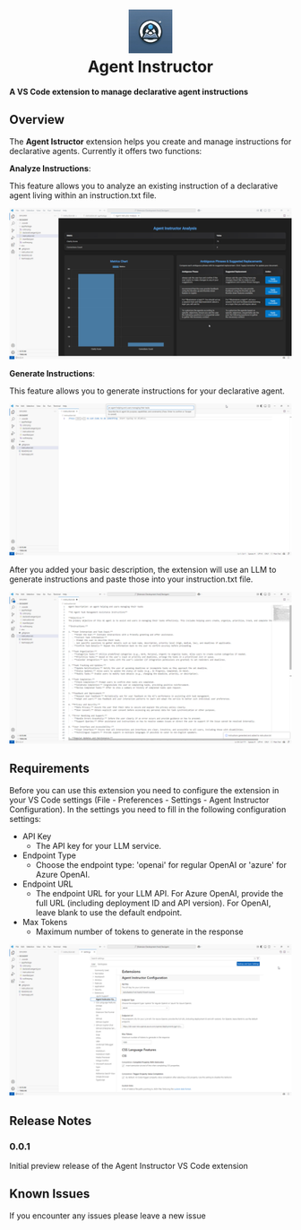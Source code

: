 <h1 align="center">
  <a href="(https://github.com/stephanbisser/agent-instructor">
    <img alt="Agent Instructor" src="./assets/Agent-Instructor.jpeg" height="78">
  </a>
  <br>Agent Instructor<br>
</h1>

 **A VS Code extension to manage declarative agent instructions**

## Overview

The **Agent Istructor** extension helps you create and manage instructions for declarative agents. 
Currently it offers two functions:

**Analyze Instructions**:

This feature allows you to analyze an existing instruction of a declarative agent living within an instruction.txt file.

![Analyze Instructions](<./assets/Agent-Instructor-Analysis.png>)

**Generate Instructions**:

This feature allows you to generate instructions for your declarative agent.

![Generate Instructions](<assets/Agent-Instructor-Generation-1.png>)

After you added your basic description, the extension will use an LLM to generate instructions and paste those into your instruction.txt file.

![Generate Instructions](<assets/Agent-Instructor-Generation-2.png>)

## Requirements

Before you can use this extension you need to configure the extension in your VS Code settings (File - Preferences - Settings - Agent Instructor Configuration). In the settings you need to fill in the following configuration settings:

- API Key
  - The API key for your LLM service.
- Endpoint Type
  - Choose the endpoint type: 'openai' for regular OpenAI or 'azure' for Azure OpenAI.
- Endpoint URL
  - The endpoint URL for your LLM API. For Azure OpenAI, provide the full URL (including deployment ID and API version). For OpenAI, leave blank to use the default endpoint.
- Max Tokens
  - Maximum number of tokens to generate in the response

![Settings](<assets/Agent-Instructor-Settings.png>)

## Release Notes

### 0.0.1

Initial preview release of the Agent Instructor VS Code extension

## Known Issues

If you encounter any issues please leave a new issue